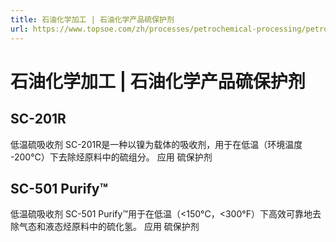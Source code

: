 ```yaml
---
title: 石油化学加工 | 石油化学产品硫保护剂
url: https://www.topsoe.com/zh/processes/petrochemical-processing/petrochemical-sulfur-guards
---
```


# 石油化学加工 | 石油化学产品硫保护剂

## SC-201R

低温硫吸收剂 SC-201R是一种以镍为载体的吸收剂，用于在低温（环境温度 -200°C）下去除烃原料中的硫组分。 应用 硫保护剂

## SC-501 Purify™

低温硫吸收剂 SC-501 Purify™用于在低温（<150°C，<300°F）下高效可靠地去除气态和液态烃原料中的硫化氢。 应用 硫保护剂
